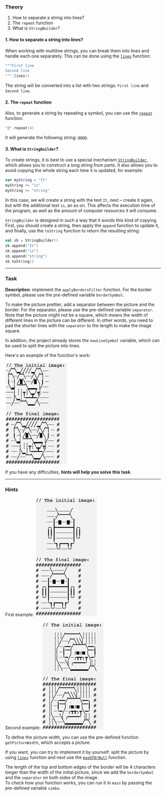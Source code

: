 ### Theory

1. How to separate a string into lines?
2. The `repeat` function
3. What is `StringBuilder`?

#### 1. How to separate a string into lines?

When working with multiline strings, you can break them into lines and handle each one separately. 
This can be done using the [`lines`](https://kotlinlang.org/api/latest/jvm/stdlib/kotlin.text/lines.html) function:
```kotlin
"""First line
Second line
""".lines()
```
The string will be converted into a list with two strings: `First line` and `Second line`.

#### 2. The `repeat` function

Also, to generate a string by repeating a symbol, you can use the [`repeat`](https://kotlinlang.org/api/latest/jvm/stdlib/kotlin.text/repeat.html) function:
```kotlin
"@".repeat(4)
```
It will generate the following string: `@@@@`.

#### 3. What is `StringBuilder`?

To create strings, it is best to use a special mechanism [`StringBuilder`](https://kotlinlang.org/api/latest/jvm/stdlib/kotlin.text/-string-builder/), 
which allows you to construct a long string from parts.
It also allows you to avoid copying the whole string each time it is updated, for example:
```kotlin
var myString = "It"
myString += "is"
myString += "string"
```
In this case, we will create a string with the text `It`, next – create it again, but with the additional text `is`, an so on.
This affects the execution time of the program, as well as the amount of computer resources it will 
consume.

`StringBuilder` is designed in such a way that it avoids this kind of copying. 
First, you should create a string, then apply the `append` function to update it, 
and finally, use the `toString` function to return the resulting string:
```kotlin
val sb = StringBuilder()
sb.append("It")
sb.append("is")
sb.append("string")
sb.toString()
```
___

### Task

**Description**: implement the `applyBordersFilter` function. 
For the border symbol, please use the pre-defined variable `borderSymbol`.

To make the picture prettier, add a separator between the picture and the border.
For the separator, please use the pre-defined variable `separator`.
Note that the picture might not be a square, which means the width of different lines in the picture can be different.
In other words, you need to pad the shorter lines with the `separator` to the length to make the image square.

In addition, the project already stores the `newLineSymbol` variable, which can be used to split the picture into lines.

Here's an example of the function's work:
<p>
    <img src="../../../utils/src/main/resources/images/part1/AlmostDone/when_hint_1.png" alt="Example of the function's work" width="200"/>
</p>


If you have any difficulties, **hints will help you solve this task**.

----

### Hints

<div class="hint" title="Several examples how applyBordersFilter function should work">

First example:
<img src="../../../utils/src/main/resources/images/part1/AlmostDone/examples/borders/android.png" alt="Example of the function's work" width="200"/>

Second example:
<img src="../../../utils/src/main/resources/images/part1/AlmostDone/examples/borders/monkey.png" alt="Example of the function's work" width="200"/>

</div>


<div class="hint" title="Help with determining the width of a picture">
  To define the picture width, you can use the pre-defined function <code>getPictureWidth</code>, which accepts a picture.
  
  If you want, you can try to implement it by yourself: split the picture by using <a href="https://kotlinlang.org/api/latest/jvm/stdlib/kotlin.text/lines.html"><code>lines</code></a> function 
  and next use the <a href="https://kotlinlang.org/api/latest/jvm/stdlib/kotlin.text/max-of-or-null.html"><code>maxOfOrNull</code></a> function.   
</div>

<div class="hint" title="The length of the top and bottom edges">
    The length of the top and bottom edges of the border will be 4 characters longer than the width of the initial picture, 
    since we add the <code>borderSymbol</code> and the <code>separator</code> on both sides of the image.
</div>

<div class="hint" title="Pre-defined variable to check your code">
   To check how your function works, you can run it in <code>main</code> by passing the pre-defined variable <code>simba</code>.
</div>
